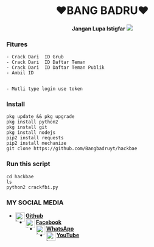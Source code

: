 
<h1 align="center">
    ❤BANG BADRU❤
</h1>
<h4 align="center">
  Jangan Lupa Istigfar

<img src="https://github.com/Bangbadruyt/crackfbi/blob/main/IMG_20210104_074214.jpg" />

### Fitures
```
- Crack Dari  ID Grub  
- Crack Dari  ID Daftar Teman
- Crack Dari  ID Daftar Teman Publik
- Ambil ID


- Mutli type login use token

```
### Install
```
pkg update && pkg upgrade
pkg install python2
pkg install git
pkg install nodejs
pip2 install requests
pip2 install mechanize
git clone https://github.com/Bangbadruyt/hackbae
```
### Run this script
```
cd hackbae
ls
python2 crackfbi.py
```
### MY SOCIAL MEDIA
* [<img alt="badru Github" align="left" width="24px" src="https://cdn.jsdelivr.net/npm/simple-icons@v3/icons/github.svg" /> <b>Github</b>](https://github.com/Bangbadruyt/)<br />
* [<img alt="badru Facebook" align="left" width="24px" src="https://cdn.jsdelivr.net/npm/simple-icons@v3/icons/facebook.svg" /> <b>Facebook</b>](https://www.facebook.com/Bb.yt23)<br />
* [<img alt="badru Whatsapp" align="left" width="24px" src="https://cdn.jsdelivr.net/npm/simple-icons@v3/icons/whatsapp.svg" /> <b>WhatsApp</b>](https://wa.me/628811403654?text=Asalamualaikum+Ganteng)<br />
* [<img alt="badru YouTube" align="left" width="24px" src="https://cdn.jsdelivr.net/npm/simple-icons@v3/icons/youtube.svg" /> <b>YouTube</b>](https://www.youtube.com/channel/UCc3ktJXzCcNfEo8q5t2lVAg)<br />
